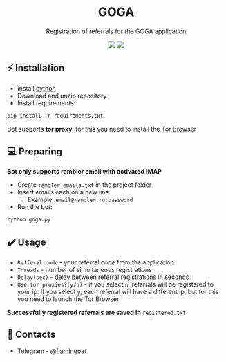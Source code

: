 <h1 align="center">GOGA</h1>

<p align="center">Registration of referrals for the GOGA application</p>
<p align="center">
<img src="https://img.shields.io/badge/python-3670A0?style=for-the-badge&logo=python&logoColor=ffdd54">
<img src="https://img.shields.io/badge/Tor-7D4698?style=for-the-badge&logo=Tor-Browser&logoColor=white">
</p>

## ⚡ Installation
+ Install [python](https://www.google.com/search?client=opera&q=how+install+python)
+ Download and unzip repository
+ Install requirements:
```python
pip install -r requirements.txt
```
Bot supports **tor proxy**, for this you need to install the [Tor Browser](https://www.torproject.org/download/)

## 💻 Preparing
**Bot only supports rambler email with activated IMAP**
+ Create ```rambler_emails.txt``` in the project folder
+ Insert emails each on a new line
  + Example: ```email@rambler.ru:password```
+ Run the bot:
```python
python goga.py
```

## ✔️ Usage
+ ```Refferal code``` - your referral code from the application
+ ```Threads``` - number of simultaneous registrations
+ ```Delay(sec)``` - delay between referral registrations in seconds
+ ```Use tor proxies?(y/n)``` - if you select ```n```, referrals will be registered to your ip. If you select ```y```, each referral will have a different ip, but for this you need to launch the Tor Browser

**Successfully registered referrals are saved in** ```registered.txt```

## 📧 Contacts
+ Telegram - [@flamingoat](https://t.me/flamingoat)
